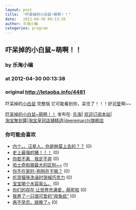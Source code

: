 ```yaml
---
layout: post
title:  "吓呆掉的小白鼠~萌啊！！"
date:   2012-04-30 00:13:38
author: 乐淘小编
categories: program
---
```


## 吓呆掉的小白鼠~萌啊！！
### by 乐淘小编
### at 2012-04-30 00:13:38
### original <http://letaoba.info/4481>

<p>吓呆掉的<a href="http://letaoba.info/tag/%e5%b0%8f%e7%99%bd%e9%bc%a0" title="查看 小白鼠 中的全部文章">小白鼠</a> 完整版 它可能看到你，呆住了！！！好<a href="http://letaoba.info/tag/%e5%8f%af%e7%88%b1" title="查看 可爱 中的全部文章">可爱</a>啊~~</p>
<p></p>
<p><a href="http://letaoba.info/4481">吓呆掉的小白鼠~萌啊！！</a> 发布在: <a href="http://letaoba.info">乐淘</a>| <a href="http://letaoba.info/feed">欢迎订阅本站</a>|
<br>
<a href="http://www.taobao.com/go/chn/tbk_channel/jkwt.php?pid=mm_14340546_2405588_9605426&amp;eventid=102405">淘宝聚划算</a>|<a href="http://www.taobao.com/go/chn/tbk_channel/huangguan.php?pid=mm_14340546_2434133_9338368&amp;eventid=101858">淘宝皇冠店铺精选</a>|<a href="http://s.click.taobao.com/t_8?e=7HZ5x%2BOzdsYUBq8G4nHLsBOiWn0%3D&amp;p=mm_14340546_0_0">deeremarchi旗舰店</a></p>
<h3>你可能会喜欢</h3><ul><li><a href="http://letaoba.info/4480" title="内个。。汪星人，你是肿莫上去的？？ (2012 年 4 月 30 日)">内个。。汪星人，你是肿莫上去的？？</a> (0)</li><li><a href="http://letaoba.info/4161" title="史上最强的猪！！！ (2012 年 4 月 20 日)">史上最强的猪！！！</a> (0)</li><li><a href="http://letaoba.info/4139" title="你若不离　我定不弃 (2012 年 4 月 19 日)">你若不离　我定不弃</a> (0)</li><li><a href="http://letaoba.info/3703" title="哈士奇和狼最大的区别~~ (2012 年 3 月 29 日)">哈士奇和狼最大的区别~~</a> (1)</li><li><a href="http://letaoba.info/4307" title="你不在家时-狗狗在干嘛？ (2012 年 4 月 26 日)">你不在家时-狗狗在干嘛？</a> (0)</li><li><a href="http://letaoba.info/4298" title="吃货猫咪洗澡时哭喊巧克力 (2012 年 4 月 25 日)">吃货猫咪洗澡时哭喊巧克力</a> (0)</li><li><a href="http://letaoba.info/4194" title="宝宝喝个水容易么。 (2012 年 4 月 21 日)">宝宝喝个水容易么。</a> (0)</li><li><a href="http://letaoba.info/4078" title="你们的存在 让世界充满爱，萌死啦 (2012 年 4 月 15 日)">你们的存在 让世界充满爱，萌死啦</a> (0)</li><li><a href="http://letaoba.info/4004" title="我养了一只很可爱的“母兔纸” (2012 年 4 月 12 日)">我养了一只很可爱的“母兔纸”</a> (0)</li><li><a href="http://letaoba.info/3970" title="再不早恋，就晚了~ (2012 年 4 月 9 日)">再不早恋，就晚了~</a> (0)</li></ul><img src="http://feeds.feedburner.com/~r/blogspot/CRBRG/~4/anKBaLtQ7Yk" height="1" width="1">